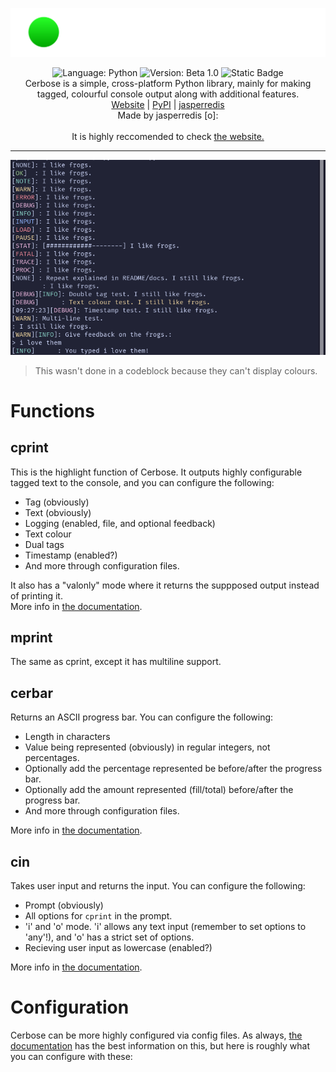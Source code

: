 ![Cerbose Logo](github/logo.png)
<p align="center">
  <img alt="Language: Python" src="https://img.shields.io/badge/Language-Python-purple?style=flat-square">
  <img alt="Version: Beta 1.0" src="https://img.shields.io/badge/Version-Beta_1.0-green?style=flat-square">
  <img alt="Static Badge" src="https://img.shields.io/badge/Development_Stage-Early_Beta-orange?style=flat-square"><br>
  Cerbose is a simple, cross-platform Python library, mainly for making tagged, colourful console output along with additional features.<br>
  <a href="https://jasperredis.github.io/cerbose">Website</a> |
  <a href="https://pypi.org/project/cerbose">PyPI</a> |
  <a href="https://jris.straw.page">jasperredis</a><br>
  Made by jasperredis [o]:
  <br><br>
  It is highly reccomended to check <a href="https://jasperredis.github.io/cerbose">the website.</a>
</p>

---
![Test Preview Image](github/test.png)
> This wasn't done in a codeblock because they can't display colours.

# Functions
## cprint
This is the highlight function of Cerbose. It outputs highly configurable tagged text to the console, and you can configure the following:
- Tag (obviously)
- Text (obviously)
- Logging (enabled, file, and optional feedback)
- Text colour
- Dual tags
- Timestamp (enabled?)
- And more through configuration files.  

It also has a "valonly" mode where it returns the suppposed output instead of printing it.  
More info in [the documentation](docs/DOCS.md).

## mprint
The same as cprint, except it has multiline support.

## cerbar
Returns an ASCII progress bar. You can configure the following:
- Length in characters
- Value being represented (obviously) in regular integers, not percentages.
- Optionally add the percentage represented be before/after the progress bar.
- Optionally add the amount represented (fill/total) before/after the progress bar.
- And more through configuration files.  

More info in [the documentation](docs/DOCS.md).

## cin
Takes user input and returns the input. You can configure the following:
- Prompt (obviously)
- All options for `cprint` in the prompt.
- 'i' and 'o' mode. 'i' allows any text input (remember to set options to 'any'!), and 'o' has a strict set of options.
- Recieving user input as lowercase (enabled?)

More info in [the documentation](docs/DOCS.md).

# Configuration
Cerbose can be more highly configured via config files. As always, [the documentation](docs/DOCS.md) has the best information on this, but here is roughly what you can configure with these:
